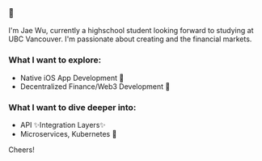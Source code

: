 ### 👋

I'm Jae Wu, currently a highschool student looking forward to studying at UBC Vancouver. I'm passionate about creating and the financial markets.

### What I want to explore:
* Native iOS App Development 🍎
* Decentralized Finance/Web3 Development 📄

### What I want to dive deeper into:
* API ✨Integration Layers✨
* Microservices, Kubernetes 🤏

Cheers!
